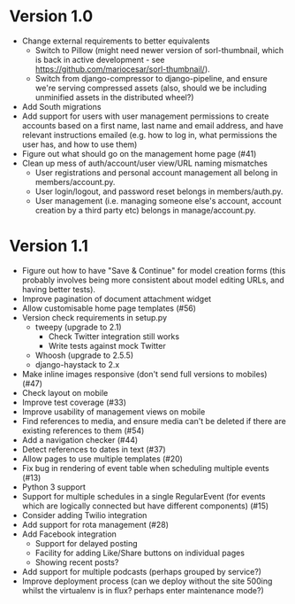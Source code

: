 Version 1.0
===========

- Change external requirements to better equivalents
  - Switch to Pillow (might need newer version of sorl-thumbnail,
    which is back in active development - see
    https://github.com/mariocesar/sorl-thumbnail/).
  - Switch from django-compressor to django-pipeline, and ensure we're
    serving compressed assets (also, should we be including unminified
    assets in the distributed wheel?)
- Add South migrations
- Add support for users with user management permissions to create
  accounts based on a first name, last name and email address, and
  have relevant instructions emailed (e.g. how to log in, what
  permissions the user has, and how to use them)
- Figure out what should go on the management home page (#41)
- Clean up mess of auth/account/user view/URL naming mismatches
  - User registrations and personal account management all belong in
    members/account.py.
  - User login/logout, and password reset belongs in members/auth.py.
  - User management (i.e. managing someone else's account, account
    creation by a third party etc) belongs in manage/account.py.

Version 1.1
===========

- Figure out how to have "Save & Continue" for model creation forms
  (this probably involves being more consistent about model editing
  URLs, and having better tests).
- Improve pagination of document attachment widget
- Allow customisable home page templates (#56)
- Version check requirements in setup.py
  - tweepy (upgrade to 2.1)
    - Check Twitter integration still works
    - Write tests against mock Twitter
  - Whoosh (upgrade to 2.5.5)
  - django-haystack to 2.x
- Make inline images responsive (don't send full versions to mobiles)
  (#47)
- Check layout on mobile
- Improve test coverage (#33)
- Improve usability of management views on mobile
- Find references to media, and ensure media can't be deleted if there
  are existing references to them (#54)
- Add a navigation checker (#44)
- Detect references to dates in text (#37)
- Allow pages to use multiple templates (#20)
- Fix bug in rendering of event table when scheduling multiple events
  (#13)
- Python 3 support
- Support for multiple schedules in a single RegularEvent (for events
  which are logically connected but have different components) (#15)
- Consider adding Twilio integration
- Add support for rota management (#28)
- Add Facebook integration
  - Support for delayed posting
  - Facility for adding Like/Share buttons on individual pages
  - Showing recent posts?
- Add support for multiple podcasts (perhaps grouped by service?)
- Improve deployment process (can we deploy without the site 500ing
  whilst the virtualenv is in flux? perhaps enter maintenance mode?)
